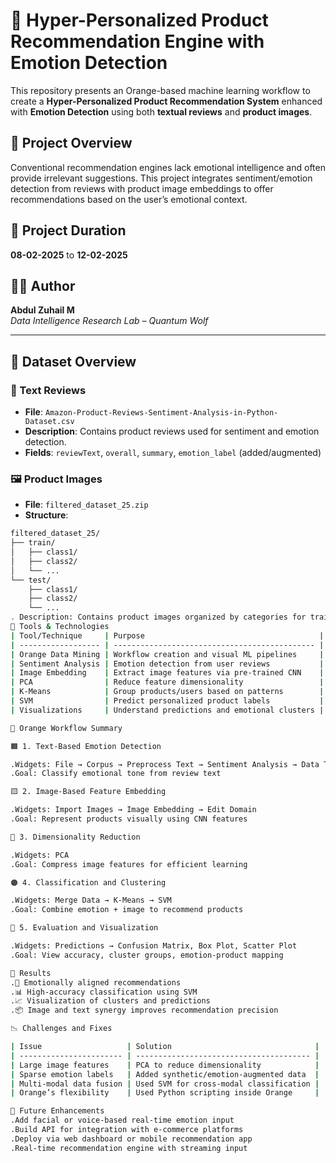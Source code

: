 # 🧠 Hyper-Personalized Product Recommendation Engine with Emotion Detection

This repository presents an Orange-based machine learning workflow to create a **Hyper-Personalized Product Recommendation System** enhanced with **Emotion Detection** using both **textual reviews** and **product images**.

## 📌 Project Overview

Conventional recommendation engines lack emotional intelligence and often provide irrelevant suggestions. This project integrates sentiment/emotion detection from reviews with product image embeddings to offer recommendations based on the user’s emotional context.

## 📅 Project Duration

**08-02-2025** to **12-02-2025**

## 👨‍💻 Author

**Abdul Zuhail M**  
*Data Intelligence Research Lab – Quantum Wolf*

---

## 📁 Dataset Overview

### 📝 Text Reviews  
- **File**: `Amazon-Product-Reviews-Sentiment-Analysis-in-Python-Dataset.csv`  
- **Description**: Contains product reviews used for sentiment and emotion detection.  
- **Fields**: `reviewText`, `overall`, `summary`, `emotion_label` (added/augmented)

### 🖼️ Product Images  
- **File**: `filtered_dataset_25.zip`  
- **Structure**:
```bash
filtered_dataset_25/
├── train/
│   ├── class1/
│   ├── class2/
│   └── ...
└── test/
    ├── class1/
    ├── class2/
    └── ...
. Description: Contains product images organized by categories for training and testing visual models.
🔧 Tools & Technologies
| Tool/Technique     | Purpose                                       |
| ------------------ | --------------------------------------------- |
| Orange Data Mining | Workflow creation and visual ML pipelines     |
| Sentiment Analysis | Emotion detection from user reviews           |
| Image Embedding    | Extract image features via pre-trained CNN    |
| PCA                | Reduce feature dimensionality                 |
| K-Means            | Group products/users based on patterns        |
| SVM                | Predict personalized product labels           |
| Visualizations     | Understand predictions and emotional clusters |

🔄 Orange Workflow Summary

🟧 1. Text-Based Emotion Detection

.Widgets: File → Corpus → Preprocess Text → Sentiment Analysis → Data Table
.Goal: Classify emotional tone from review text

🟨 2. Image-Based Feature Embedding

.Widgets: Import Images → Image Embedding → Edit Domain
.Goal: Represent products visually using CNN features

🔵 3. Dimensionality Reduction

.Widgets: PCA
.Goal: Compress image features for efficient learning

🟠 4. Classification and Clustering

.Widgets: Merge Data → K-Means → SVM
.Goal: Combine emotion + image to recommend products

🔮 5. Evaluation and Visualization

.Widgets: Predictions → Confusion Matrix, Box Plot, Scatter Plot
.Goal: View accuracy, cluster groups, emotion-product mapping

🧪 Results
.🎯 Emotionally aligned recommendations
.📊 High-accuracy classification using SVM
.📈 Visualization of clusters and predictions
.📦 Image and text synergy improves recommendation precision

📉 Challenges and Fixes

| Issue                   | Solution                                |
| ----------------------- | --------------------------------------- |
| Large image features    | PCA to reduce dimensionality            |
| Sparse emotion labels   | Added synthetic/emotion-augmented data  |
| Multi-modal data fusion | Used SVM for cross-modal classification |
| Orange’s flexibility    | Used Python scripting inside Orange     |

🚀 Future Enhancements
.Add facial or voice-based real-time emotion input
.Build API for integration with e-commerce platforms
.Deploy via web dashboard or mobile recommendation app
.Real-time recommendation engine with streaming input
